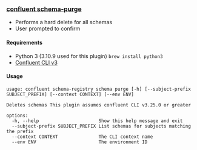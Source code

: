 ### [confluent schema-purge](schema-purge/confluent-schema_purge.py)
  - Performs a hard delete for all schemas
  - User prompted to confirm
#### Requirements
  - Python 3 (3.10.9 used for this plugin)  `brew install python3`
  - [Confluent CLI v3](https://docs.confluent.io/confluent-cli/current/install.html)
#### Usage
```text
usage: confluent schema-registry schema purge [-h] [--subject-prefix SUBJECT_PREFIX] [--context CONTEXT] [--env ENV]

Deletes schemas This plugin assumes confluent CLI v3.25.0 or greater

options:
  -h, --help                      Show this help message and exit
  --subject-prefix SUBJECT_PREFIX List schemas for subjects matching the prefix
  --context CONTEXT               The CLI context name
  --env ENV                       The environment ID
```
